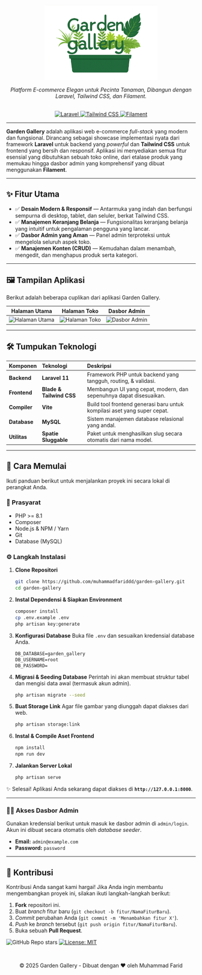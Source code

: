 
<div align="center">
  <img src="https://github.com/muhammadfariddd/garden-gallery/blob/master/public/images/logo-navbar.png" alt="Fileswift Logo" width="300">
  <br/>

  <em>Platform E-commerce Elegan untuk Pecinta Tanaman, Dibangun dengan Laravel, Tailwind CSS, dan Filament.</em>
  <br/><br/>


<a href="https://laravel.com/" target="_blank">
    <img alt="Laravel" src="https://img.shields.io/badge/Laravel-11-FF2D20?style=for-the-badge&logo=laravel"/>
</a>
<a href="https://tailwindcss.com/" target="_blank">  
    <img alt="Tailwind CSS" src="https://img.shields.io/badge/Tailwind_CSS-4-38B2AC?style=for-the-badge&logo=tailwind-css"/>
</a>
<a href="https://filamentphp.com/" target="_blank">
    <img alt="Filament" src="https://img.shields.io/badge/Filament-Admin_Panel-blueviolet?style=for-the-badge&logo=filament&logoColor=white">
</a>

</div>


---

**Garden Gallery** adalah aplikasi web e-commerce *full-stack* yang modern dan fungsional. Dirancang sebagai showcase implementasi nyata dari framework **Laravel** untuk backend yang *powerful* dan **Tailwind CSS** untuk frontend yang bersih dan responsif. Aplikasi ini menyediakan semua fitur esensial yang dibutuhkan sebuah toko online, dari etalase produk yang memukau hingga dasbor admin yang komprehensif yang dibuat menggunakan **Filament**.

---

## ✨ Fitur Utama

- ✅ **Desain Modern & Responsif** — Antarmuka yang indah dan berfungsi sempurna di desktop, tablet, dan seluler, berkat Tailwind CSS.
- ✅ **Manajemen Keranjang Belanja** — Fungsionalitas keranjang belanja yang intuitif untuk pengalaman pengguna yang lancar.
- ✅ **Dasbor Admin yang Aman** — Panel admin terproteksi untuk mengelola seluruh aspek toko.
- ✅ **Manajemen Konten (CRUD)** — Kemudahan dalam menambah, mengedit, dan menghapus produk serta kategori.

---

## 🖼️ Tampilan Aplikasi

Berikut adalah beberapa cuplikan dari aplikasi Garden Gallery.

|                                                         Halaman Utama                                                         |                                                         Halaman Toko                                                         |                                                         Dasbor Admin                                                         |
| :---------------------------------------------------------------------------------------------------------------------------: | :--------------------------------------------------------------------------------------------------------------------------: | :--------------------------------------------------------------------------------------------------------------------------: |
| <img src="https://github.com/user-attachments/assets/7ee63a5f-ba9e-4491-85a3-4f62c811f9a0" alt="Halaman Utama" width="300" /> | <img src="https://github.com/user-attachments/assets/c730db8d-94b7-4646-9b0b-10a8e3352379" alt="Halaman Toko" width="300" /> | <img src="https://github.com/user-attachments/assets/2ea735e6-e5f1-47d4-8dc2-e54721398b91" alt="Dasbor Admin" width="300" /> |

---

## 🛠️ Tumpukan Teknologi

| Komponen | Teknologi | Deskripsi |
| :--- | :--- | :--- |
| **Backend** | **Laravel 11** | Framework PHP untuk backend yang tangguh, routing, & validasi. |
| **Frontend** | **Blade & Tailwind CSS** | Membangun UI yang cepat, modern, dan sepenuhnya dapat disesuaikan. |
| **Compiler** | **Vite** | Build tool frontend generasi baru untuk kompilasi aset yang super cepat. |
| **Database** | **MySQL** | Sistem manajemen database relasional yang andal. |
| **Utilitas** | **Spatie Sluggable** | Paket untuk menghasilkan slug secara otomatis dari nama model. |

---

## 🚀 Cara Memulai

Ikuti panduan berikut untuk menjalankan proyek ini secara lokal di perangkat Anda.

### 🧾 Prasyarat

- PHP >= 8.1
- Composer
- Node.js & NPM / Yarn
- Git
- Database (MySQL)

### ⚙️ Langkah Instalasi

1.  **Clone Repositori**
    ```bash
    git clone https://github.com/muhammadfariddd/garden-gallery.git
    cd garden-gallery
    ```

2.  **Instal Dependensi & Siapkan Environment**
    ```bash
    composer install
    cp .env.example .env
    php artisan key:generate
    ```

3.  **Konfigurasi Database**
    Buka file `.env` dan sesuaikan kredensial database Anda.
    ```env
    DB_DATABASE=garden_gallery
    DB_USERNAME=root
    DB_PASSWORD=
    ```

4.  **Migrasi & Seeding Database**
    Perintah ini akan membuat struktur tabel dan mengisi data awal (termasuk akun admin).
    ```bash
    php artisan migrate --seed
    ```

5.  **Buat Storage Link**
    Agar file gambar yang diunggah dapat diakses dari web.
    ```bash
    php artisan storage:link
    ```

6.  **Instal & Compile Aset Frontend**
    ```bash
    npm install
    npm run dev
    ```

7.  **Jalankan Server Lokal**
    ```bash
    php artisan serve
    ```

✨ Selesai! Aplikasi Anda sekarang dapat diakses di **`http://127.0.0.1:8000`**.

---

### 🧑‍💼 Akses Dasbor Admin

Gunakan kredensial berikut untuk masuk ke dasbor admin di `admin/login`. Akun ini dibuat secara otomatis oleh *database seeder*.

-   **Email:** `admin@example.com`
-   **Password:** `password`

---

## 🤝 Kontribusi

Kontribusi Anda sangat kami hargai! Jika Anda ingin membantu mengembangkan proyek ini, silakan ikuti langkah-langkah berikut:

1.  **Fork** repositori ini.
2.  Buat *branch* fitur baru (`git checkout -b fitur/NamaFiturBaru`).
3.  *Commit* perubahan Anda (`git commit -m 'Menambahkan fitur X'`).
4.  *Push* ke *branch* tersebut (`git push origin fitur/NamaFiturBaru`).
5.  Buka sebuah **Pull Request**.

  ![GitHub Repo stars](https://img.shields.io/github/stars/username/repo-name?style=for-the-badge)
  [![License: MIT](https://img.shields.io/badge/License-MIT-yellow.svg)](https://opensource.org/licenses/MIT)

<br/>
<p align="center">
  © 2025 Garden Gallery - Dibuat dengan ❤️ oleh Muhammad Farid
</p>
